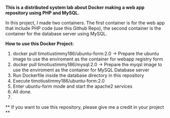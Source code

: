 **This is a distributed system lab about Docker making a web app repository using PHP and MySQL.**

In this project, I made two containers. The first container is for the web app that include PHP code (use this Github Repo), the second container is the container for the database server using MySQL.

**How to use this Docker Project:**
1. docker pull timotiustimmy186/ubuntu-form:2.0 -> Prepare the ubuntu image to use the enviroment as the container for webapp registry form
2. docker pull timotiustimmy186/mysql:2.0 -> Prepare the myqsl image to use the enviroment as the container for MySQL Database server
3. Run Dockerfile inside the database directory in this repository
4. Execute timotiustimmy186/ubuntu-form:2.0
5. Enter ubuntu-form mode and start the apache2 services
6. All done.
7. 
** If you want to use this repository, please give me a credit in your project **

